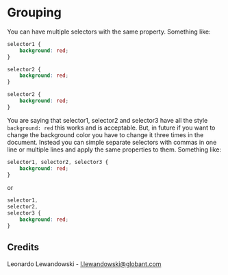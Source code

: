 # Grouping

You can have multiple selectors with the same property. Something like:

```css
selector1 {
	background: red;
}

selector2 {
	background: red;
}

selector2 {
	background: red;
}
```

You are saying that selector1, selector2 and selector3 have all the style `background: red` this works and is acceptable.
But, in future if you want to change the background color you have to change it three times in the document.
Instead you can simple separate selectors with commas in one line or multiple lines and apply the same properties to them.
Something like:

```css
selector1, selector2, selector3 {
	background: red;
}
```

or

```css
selector1,
selector2,
selector3 {
	background: red;
}
```

## Credits

Leonardo Lewandowski - l.lewandowski@globant.com
